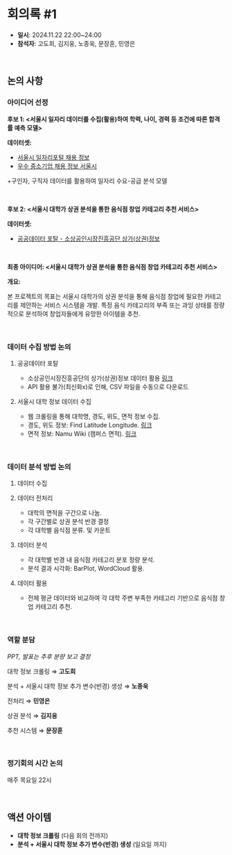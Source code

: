# 회의록 #1
- **일시**: 2024.11.22 22:00~24:00
- **참석자**: 고도희, 김지웅, 노종욱, 문장훈, 민영은

<br>

## 논의 사항
### 아이디어 선정

**후보 1: <서울시 일자리 데이터를 수집(활용)하여 학력, 나이, 경력 등 조건에 따른 합격률 예측 모델>**

**데이터셋:** <p>
  - [서울시 일자리포털 채용 정보](https://data.seoul.go.kr/dataList/OA-13341/A/1/datasetView.do;jsessionid=FC12E0AF70B1C5BB5F89294A1F9DF3E2.new_portal-svr-11)
  - [우수 중소기업 채용 정보 서울시](https://data.seoul.go.kr/dataList/OA-21057/S/1/datasetView.do)

+구인자, 구직자 데이터를 활용하여 일자리 수요-공급 분석 모델

<br>

**후보 2: <서울시 대학가 상권 분석을 통한 음식점 창업 카테고리 추천 서비스>**

**데이터셋:** <p>
  - [공공데이터 포탈 - 소상공인시장진흥공단 상가(상권)정보](https://www.data.go.kr/data/15083033/fileData.do#/tab-layer-file)

<br>

**최종 아이디어: <서울시 대학가 상권 분석을 통한 음식점 창업 카테고리 추천 서비스>**

**개요:** <p>
본 프로젝트의 목표는 서울시 대학가의 상권 분석을 통해 음식점 창업에 필요한 카테고리를 제안하는 서비스 시스템을 개발.
특정 음식 카테고리의 부족 또는 과잉 상태를 정량적으로 분석하여 창업자들에게 유망한 아이템을 추천.

<br>

### 데이터 수집 방법 논의
1.	공공데이터 포탈
    - 소상공인시장진흥공단의 상가(상권)정보 데이터 활용 [링크](https://www.data.go.kr/data/15083033/fileData.do#/tab-layer-file)
    - API 활용 불가(최신화x)로 인해, CSV 파일을 수동으로 다운로드
  
2.	서울시 대학 정보 데이터 수집
    - 웹 크롤링을 통해 대학명, 경도, 위도, 면적 정보 수집.
    - 경도, 위도 정보: Find Latitude Longitude. [링크](https://www.findlatlng.org/#google_vignette)
    - 면적 정보: Namu Wiki (캠퍼스 면적). [링크](https://namu.wiki/w/%EC%BA%A0%ED%8D%BC%EC%8A%A4)

<br>

### 데이터 분석 방법 논의
1.	데이터 수집
   
2.	데이터 전처리
    - 대학의 면적을 구간으로 나눔.
    - 각 구간별로 상권 분석 반경 결정
    - 각 대학별 음식점 분류. 및 카운트
  
3.	데이터 분석
    - 각 대학별 반경 내 음식점 카테고리 분포 정량 분석.
    - 분석 결과 시각화: BarPlot, WordCloud 활용.
  
4.	데이터 활용
    - 전체 평균 데이터와 비교하여 각 대학 주변 부족한 카테고리 기반으로 음식점 창업 카테고리 추천.

<br>

### 역할 분담
*PPT, 발표는 추후 분량 보고 결정*


대학 정보 크롤링 ⇒ **고도희**

분석 + 서울시 대학 정보 추가 변수(반경) 생성 ⇒ **노종욱**

전처리 ⇒ **민영은**

상권 분석 ⇒ **김지웅**

추천 시스템 ⇒ **문장훈**

<br>

### 정기회의 시간 논의
매주 목요일 22시


<br>

## 액션 아이템
- **대학 정보 크롤링** (다음 회의 전까지)
- **분석 + 서울시 대학 정보 추가 변수(반경) 생성** (일요일 까지)

<br>
